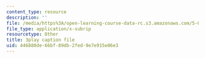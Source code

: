 ```yaml
---
content_type: resource
description: ''
file: /media/https%3A/open-learning-course-data-rc.s3.amazonaws.com/5-08j-biological-chemistry-ii-spring-2016/446880de66bf89db2fed9e7e915e06e3_6QK1PUjCkDY.srt
file_type: application/x-subrip
resourcetype: Other
title: 3play caption file
uid: 446880de-66bf-89db-2fed-9e7e915e06e3
---
```


